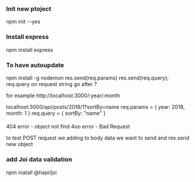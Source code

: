 ### Init new ptoject
npm init --yes

### Install express
npm install express


### To have autoupdate
npm install -g nodemon
res.send(req.params)
res.send(req.query); req.query on request string go after ?

for example http://localhost:3000/:year/:month

localhost:3000/api/posts/2018/1?sortBy=name
req.params = { year: 2018, month: 1 }
req.query = { sortBy: "name" }

#### 
404 error - object not find
4oo error - Bad Request

to test POST request we adding to body data we want to send and res.send new object

### add Joi data validation
npm inatall @hapi/joi

